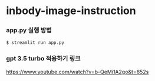 # inbody-image-instruction


### app.py 실행 방법
```
$ streamlit run app.py
```


### gpt 3.5 turbo 적용하기 링크
https://www.youtube.com/watch?v=b-QeMi1A2go&t=852s



